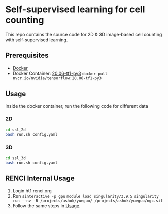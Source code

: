 # Self-supervised learning for cell counting
This repo contains the source code for 2D & 3D image-based cell counting with self-supervised learning.

## Prerequisites
- [Docker](https://docs.docker.com/engine/install/)
- Docker Container: [20.06-tf1-py3](https://catalog.ngc.nvidia.com/orgs/nvidia/containers/tensorflow/tags) `docker pull nvcr.io/nvidia/tensorflow:20.06-tf1-py3`

## Usage
Inside the docker container, run the following code for different data
### 2D
```sh
cd ssl_2d
bash run.sh config.yaml
```
### 3D
```sh
cd ssl_3d
bash run.sh config.yaml
```

## RENCI Internal Usage
1. Login ht1.renci.org
2. Run 
        ```sinteractive -p gpu```
        ```module load singularity/3.9.5```
        ```singularity run --nv -B /projects/ashok/yueguo/ /projects/ashok/yueguo/ngc.sif```
3. Follow the same steps in [Usage](##Usage).